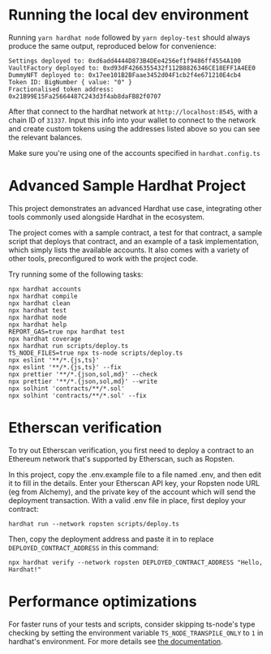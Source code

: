 # Running the local dev environment

Running `yarn hardhat node` followed by
`yarn deploy-test` should always produce the same output, reproduced below for convenience:
```
Settings deployed to: 0xd6add4444D873B4DEe4256ef1f9486ff4554A100
VaultFactory deployed to: 0xd93dF4266355432f112B8826346CE18EFF1A4EE0
DummyNFT deployed to: 0x17ee101B2BFaae3452d04F1cb2f4e671210E4cb4
Token ID: BigNumber { value: "0" }
Fractionalised token address: 0x21B99E15Fa25664487C243d3f4ab8daFB82f0707
```

After that connect to the hardhat network at `http://localhost:8545`, with a chain
ID of `31337`. Input this info into your wallet to connect to the network and create
custom tokens using the addresses listed above so you can see the relevant balances.

Make sure you're using one of the accounts specified in `hardhat.config.ts`

# Advanced Sample Hardhat Project

This project demonstrates an advanced Hardhat use case, integrating other tools commonly used alongside Hardhat in the ecosystem.

The project comes with a sample contract, a test for that contract, a sample script that deploys that contract, and an example of a task implementation, which simply lists the available accounts. It also comes with a variety of other tools, preconfigured to work with the project code.

Try running some of the following tasks:

```shell
npx hardhat accounts
npx hardhat compile
npx hardhat clean
npx hardhat test
npx hardhat node
npx hardhat help
REPORT_GAS=true npx hardhat test
npx hardhat coverage
npx hardhat run scripts/deploy.ts
TS_NODE_FILES=true npx ts-node scripts/deploy.ts
npx eslint '**/*.{js,ts}'
npx eslint '**/*.{js,ts}' --fix
npx prettier '**/*.{json,sol,md}' --check
npx prettier '**/*.{json,sol,md}' --write
npx solhint 'contracts/**/*.sol'
npx solhint 'contracts/**/*.sol' --fix
```

# Etherscan verification

To try out Etherscan verification, you first need to deploy a contract to an Ethereum network that's supported by Etherscan, such as Ropsten.

In this project, copy the .env.example file to a file named .env, and then edit it to fill in the details. Enter your Etherscan API key, your Ropsten node URL (eg from Alchemy), and the private key of the account which will send the deployment transaction. With a valid .env file in place, first deploy your contract:

```shell
hardhat run --network ropsten scripts/deploy.ts
```

Then, copy the deployment address and paste it in to replace `DEPLOYED_CONTRACT_ADDRESS` in this command:

```shell
npx hardhat verify --network ropsten DEPLOYED_CONTRACT_ADDRESS "Hello, Hardhat!"
```

# Performance optimizations

For faster runs of your tests and scripts, consider skipping ts-node's type checking by setting the environment variable `TS_NODE_TRANSPILE_ONLY` to `1` in hardhat's environment. For more details see [the documentation](https://hardhat.org/guides/typescript.html#performance-optimizations).
